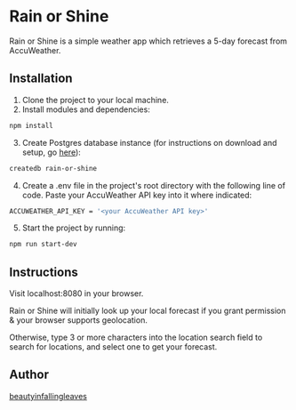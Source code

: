 # Rain or Shine

Rain or Shine is a simple weather app which retrieves a 5-day forecast from AccuWeather.

## Installation

1. Clone the project to your local machine.
2. Install modules and dependencies:
```bash
npm install
```
3. Create Postgres database instance (for instructions on download and setup, go [here](https://www.postgresql.org/)):
```bash
createdb rain-or-shine
```
4. Create a .env file in the project's root directory with the following line of code. Paste your AccuWeather API key into it where indicated:
```bash
ACCUWEATHER_API_KEY = '<your AccuWeather API key>'
```
5. Start the project by running:
```bash
npm run start-dev
```

## Instructions

Visit localhost:8080 in your browser.

Rain or Shine will initially look up your local forecast if you grant permission & your browser supports geolocation.

Otherwise, type 3 or more characters into the location search field to search for locations, and select one to get your forecast.

## Author

[beautyinfallingleaves](https://github.com/beautyinfallingleaves)
